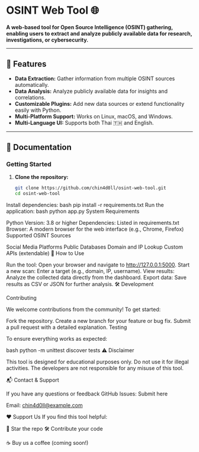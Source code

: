 # OSINT Web Tool 🌐

**A web-based tool for Open Source Intelligence (OSINT) gathering, enabling users to extract and analyze publicly available data for research, investigations, or cybersecurity.**

---

## 🚀 Features
- **Data Extraction:** Gather information from multiple OSINT sources automatically.
- **Data Analysis:** Analyze publicly available data for insights and correlations.
- **Customizable Plugins:** Add new data sources or extend functionality easily with Python.
- **Multi-Platform Support:** Works on Linux, macOS, and Windows.
- **Multi-Language UI:** Supports both Thai 🇹🇭 and English.

---

## 📖 Documentation
### **Getting Started**
1. **Clone the repository:**
   ```bash
   git clone https://github.com/chin4d0ll/osint-web-tool.git
   cd osint-web-tool
Install dependencies:
bash
pip install -r requirements.txt
Run the application:
bash
python app.py
System Requirements

Python Version: 3.8 or higher
Dependencies: Listed in requirements.txt
Browser: A modern browser for the web interface (e.g., Chrome, Firefox)
Supported OSINT Sources

Social Media Platforms
Public Databases
Domain and IP Lookup
Custom APIs (extendable)
🔧 How to Use

Run the tool:
Open your browser and navigate to http://127.0.0.1:5000.
Start a new scan:
Enter a target (e.g., domain, IP, username).
View results:
Analyze the collected data directly from the dashboard.
Export data:
Save results as CSV or JSON for further analysis.
🛠️ Development

Contributing

We welcome contributions from the community! To get started:

Fork the repository.
Create a new branch for your feature or bug fix.
Submit a pull request with a detailed explanation.
Testing

To ensure everything works as expected:

bash
python -m unittest discover tests
⚠️ Disclaimer

This tool is designed for educational purposes only. Do not use it for illegal activities. The developers are not responsible for any misuse of this tool.

📬 Contact & Support

If you have any questions or feedback
GitHub Issues: Submit here

Email: chin4d0ll@example.com

❤️ Support Us
If you find this tool helpful:

🌟 Star the repo
🛠️ Contribute your code

☕ Buy us a coffee (coming soon!)
